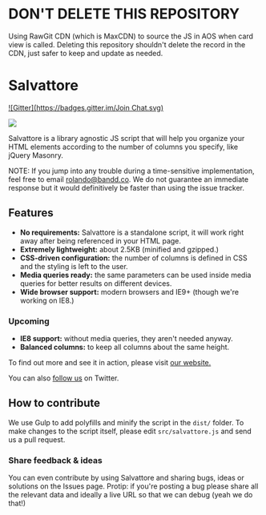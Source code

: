 DON'T DELETE THIS REPOSITORY
===
Using RawGit CDN (which is MaxCDN) to source the JS in AOS when card view is called. Deleting this repository shouldn't delete the record in the CDN, just safer to keep and update as needed.

Salvattore
==========
[![Gitter](https://badges.gitter.im/Join Chat.svg)](https://gitter.im/rnmp/salvattore?utm_source=badge&utm_medium=badge&utm_campaign=pr-badge&utm_content=badge)

[![](http://files.bandd.co/zQf5+)](http://salvattore.com/)

Salvattore is a library agnostic JS script that will help you organize your HTML elements according to the number of columns you specify, like jQuery Masonry.

NOTE: If you jump into any trouble during a time-sensitive implementation, feel free to email rolando@bandd.co. We do not guarantee an immediate response but it would definitively be faster than using the issue tracker.

Features
--------
* __No requirements:__ Salvattore is a standalone script, it will work right away after being referenced in your HTML page.
* __Extremely lightweight:__ about 2.5KB (minified and gzipped.)
* __CSS-driven configuration:__ the number of columns is defined in CSS and the styling is left to the user.
* __Media queries ready:__ the same parameters can be used inside media queries for better results on different devices.
* __Wide browser support:__ modern browsers and IE9+ (though we're working on IE8.)

### Upcoming
* __IE8 support:__ without media queries, they aren't needed anyway.
* __Balanced columns:__ to keep all columns about the same height.

To find out more and see it in action, please visit [our website.](http://salvattore.com)

You can also [follow us](http://twitter.com/salvattorejs) on Twitter.

How to contribute
-----------------
We use Gulp to add polyfills and minify the script in the `dist/` folder. To make changes to the script itself, please edit `src/salvattore.js` and send us a pull request.

### Share feedback & ideas
You can even contribute by using Salvattore and sharing bugs, ideas or solutions on the Issues page.
Protip: if you're posting a bug please share all the relevant data and ideally a live URL so that we can debug (yeah we do that!)
